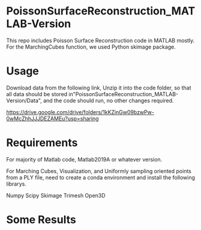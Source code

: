 # PoissonSurfaceReconstruction_MATLAB-Version

This repo includes Poisson Surface Reconstruction code in MATLAB mostly. For the MarchingCubes function, we used Python skimage package.

# Usage
Download data from the following link, Unzip it into the code folder, so that all data should be stored in"PoissonSurfaceReconstruction_MATLAB-Version/Data", and the code should run, no other changes required.

https://drive.google.com/drive/folders/1kKZinGw09bzwPw-0wMcZhhJJJDEZAMEu?usp=sharing

# Requirements
For majority of Matlab code, Matlab2019A or whatever version.

For Marching Cubes, Visualization, and Uniformly sampling oriented points from a PLY file, need to create a conda environment and install the following librarys.

Numpy
Scipy
Skimage
Trimesh
Open3D


# Some Results

